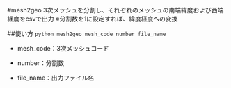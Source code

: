 #mesh2geo
3次メッシュを分割し、それぞれのメッシュの南端緯度および西端経度をcsvで出力
※分割数を1に設定すれば、緯度経度への変換

##使い方
`python mesh2geo mesh_code number file_name`

* mesh_code：3次メッシュコード

* number：分割数

* file_name：出力ファイル名
